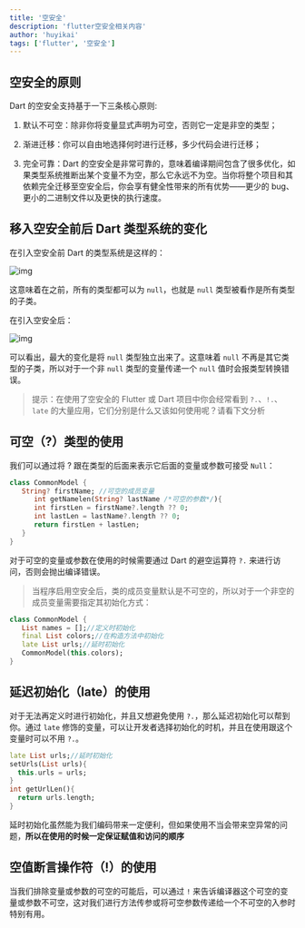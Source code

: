 ```yaml
---
title: '空安全'
description: 'flutter空安全相关内容'
author: 'huyikai'
tags: ['flutter', '空安全']
---
```


## 空安全的原则

Dart 的空安全支持基于一下三条核心原则:

1. 默认不可空：除非你将变量显式声明为可空，否则它一定是非空的类型；

2. 渐进迁移：你可以自由地选择何时进行迁移，多少代码会进行迁移；

3. 完全可靠：Dart 的空安全是非常可靠的，意味着编译期间包含了很多优化，如果类型系统推断出某个变量不为空，那么它永远不为空。当你将整个项目和其依赖完全迁移至空安全后，你会享有健全性带来的所有优势——更少的 bug、更小的二进制文件以及更快的执行速度。

## 移入空安全前后 Dart 类型系统的变化

在引入空安全前 Dart 的类型系统是这样的：

![img](@assets/StacksImages/20240509110315.jpg)

这意味着在之前，所有的类型都可以为 `null`，也就是 `null` 类型被看作是所有类型的子类。

在引入空安全后：

![img](@assets/StacksImages/20240509111506.jpg)

可以看出，最大的变化是将 `null` 类型独立出来了。这意味着 `null` 不再是其它类型的子类，所以对于一个非 `null` 类型的变量传递一个 `null` 值时会报类型转换错误。

> 提示：在使用了空安全的 Flutter 或 Dart 项目中你会经常看到 `?.`、`!.`、`late` 的大量应用，它们分别是什么又该如何使用呢？请看下文分析

## 可空（?）类型的使用

我们可以通过将 ? 跟在类型的后面来表示它后面的变量或参数可接受 `Null`：

```dart
class CommonModel {
   String? firstName; //可空的成员变量
      int getNamelen(String? lastName /*可空的参数*/){
      int firstLen = firstName?.length ?? 0;
      int lastLen = lastName?.length ?? 0;
      return firstLen + lastLen;
   }
}
```

对于可空的变量或参数在使用的时候需要通过 Dart 的避空运算符 `?.` 来进行访问，否则会抛出编译错误。

> 当程序启用空安全后，类的成员变量默认是不可空的，所以对于一个非空的成员变量需要指定其初始化方式：

```dart
class CommonModel {
   List names = [];//定义时初始化
   final List colors;//在构造方法中初始化
   late List urls;//延时初始化
   CommonModel(this.colors);
}
```

## 延迟初始化（late）的使用

对于无法再定义时进行初始化，并且又想避免使用 `?.`，那么延迟初始化可以帮到你。通过 `late` 修饰的变量，可以让开发者选择初始化的时机，并且在使用跟这个变量时可以不用 `?.`。

```dart
late List urls;//延时初始化
setUrls(List urls){
  this.urls = urls;
}
int getUrlLen(){
  return urls.length;
}
```

延时初始化虽然能为我们编码带来一定便利，但如果使用不当会带来空异常的问题，**所以在使用的时候一定保证赋值和访问的顺序**

## 空值断言操作符（!）的使用

当我们排除变量或参数的可空的可能后，可以通过 `!` 来告诉编译器这个可空的变量或参数不可空，这对我们进行方法传参或将可空参数传递给一个不可空的入参时特别有用。
